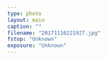 ```yaml
---
type: photo
layout: main
caption: ""
filename: "20171116221927.jpg"
fstop: "Unknown"
exposure: "Unknown"
---
```

